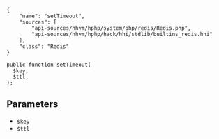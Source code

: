 ``` yamlmeta
{
    "name": "setTimeout",
    "sources": [
        "api-sources/hhvm/hphp/system/php/redis/Redis.php",
        "api-sources/hhvm/hphp/hack/hhi/stdlib/builtins_redis.hhi"
    ],
    "class": "Redis"
}
```




``` Hack
public function setTimeout(
  $key,
  $ttl,
);
```




## Parameters




+ ` $key `
+ ` $ttl `
<!-- HHAPIDOC -->

